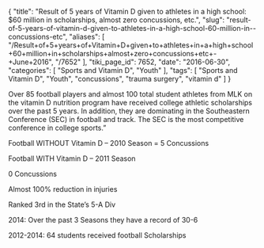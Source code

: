 {
    "title": "Result of 5 years of Vitamin D given to athletes in a high school: $60 million in scholarships, almost zero concussions, etc.",
    "slug": "result-of-5-years-of-vitamin-d-given-to-athletes-in-a-high-school-60-million-in--concussions-etc",
    "aliases": [
        "/Result+of+5+years+of+Vitamin+D+given+to+athletes+in+a+high+school+60+million+in+scholarships+almost+zero+concussions+etc+-+June+2016",
        "/7652"
    ],
    "tiki_page_id": 7652,
    "date": "2016-06-30",
    "categories": [
        "Sports and Vitamin D",
        "Youth"
    ],
    "tags": [
        "Sports and Vitamin D",
        "Youth",
        "concussions",
        "trauma surgery",
        "vitamin d"
    ]
}


Over 85 football players and almost 100 total student athletes from MLK on the vitamin D nutrition program have received college athletic scholarships over the past 5 years. In addition, they are dominating in the Southeastern Conference (SEC) in football and track. The SEC is the most competitive conference in college sports.”

Football WITHOUT Vitamin D – 2010 Season = 5 Concussions

Football WITH Vitamin D – 2011 Season

0 Concussions 

Almost 100% reduction in injuries  

Ranked 3rd in the State’s 5-A Div

2014: Over the past 3 Seasons they have a record of 30-6

2012-2014: 64 students received football Scholarships